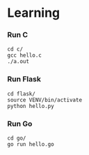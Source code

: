 # Learning

### Run C
```
cd c/
gcc hello.c
./a.out
```

### Run Flask
```
cd flask/
source VENV/bin/activate
python hello.py
```

### Run Go
```
cd go/
go run hello.go
```
